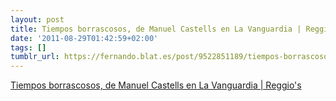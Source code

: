 ```yaml
---
layout: post
title: Tiempos borrascosos, de Manuel Castells en La Vanguardia | Reggio's
date: '2011-08-29T01:42:59+02:00'
tags: []
tumblr_url: https://fernando.blat.es/post/9522851189/tiempos-borrascosos-de-manuel-castells-en-la
---
```

[Tiempos borrascosos, de Manuel Castells en La Vanguardia | Reggio's](http://elcomentario.tv/reggio/tiempos-borrascosos-de-manuel-castells-en-la-vanguardia/27/08/2011/)  
